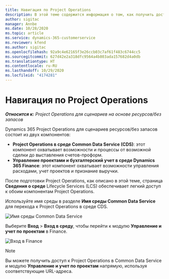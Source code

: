 ```yaml
---
title: Навигация по Project Operations
description: В этой теме содержится информация о том, как получить доступ к Project Operations из Lifecycle Services.
author: sigitac
manager: Annbe
ms.date: 10/28/2020
ms.topic: article
ms.service: dynamics-365-customerservice
ms.reviewer: kfend
ms.author: sigitac
ms.openlocfilehash: 92a9c4e62165f3e26ccb03c7af61f483c6744cc5
ms.sourcegitcommit: 627d42e2a318dfc9564a4b803ada157682d4a0db
ms.translationtype: HT
ms.contentlocale: ru-RU
ms.lasthandoff: 10/29/2020
ms.locfileid: "4174281"
---
```

# <a name="navigate-project-operations"></a>Навигация по Project Operations

_**Относится к:** Project Operations для сценариев на основе ресурсов/без запасов_

Dynamics 365 Project Operations для сценариев ресурсов/без запасов состоит из двух компонентов: 

 - **Project Operations в среде Common Data Service (CDS)**: этот компонент охватывает возможности и процессы от возможной сделки до выставления счетов-проформ. 
 - **Управление проектами и бухгалтерский учет в среде Dynamics 365 Finance**: этот компонент охватывает возможности управления расходами, учет проектов и признание выручки. 

После подготовки Project Operations, как описано в этой теме, страница **Сведения о среде** Lifecycle Services (LCS) обеспечивает легкий доступ к обоим компонентам Project Operations.  

Используйте имя среды в разделе **Имя среды Common Data Service** для перехода к Project Operations в среде CDS. 

  ![Имя среды Common Data Service](./media/environment-name.PNG)

Выберите **Вход** > **Вход в среду**, чтобы перейти к модулю **Управление и учет по проектам** в Finance.  

   ![Вход в Finance](./media/environment-login.PNG)

> [!NOTE]
> Вы можете получить доступ к Project Operations в Common Data Service и модулю **Управление и учет по проектам** напрямую, используя соответствующие URL-адреса. 
